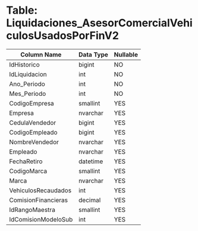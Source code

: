 # Table: Liquidaciones_AsesorComercialVehiculosUsadosPorFinV2

| Column Name | Data Type | Nullable |
|-------------|-----------|----------|
| IdHistorico | bigint | NO |
| IdLiquidacion | int | NO |
| Ano_Periodo | int | NO |
| Mes_Periodo | int | NO |
| CodigoEmpresa | smallint | YES |
| Empresa | nvarchar | YES |
| CedulaVendedor | bigint | YES |
| CodigoEmpleado | bigint | YES |
| NombreVendedor | nvarchar | YES |
| Empleado | nvarchar | YES |
| FechaRetiro | datetime | YES |
| CodigoMarca | smallint | YES |
| Marca | nvarchar | YES |
| VehiculosRecaudados | int | YES |
| ComisionFinancieras | decimal | YES |
| IdRangoMaestra | smallint | YES |
| IdComisionModeloSub | int | YES |
